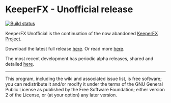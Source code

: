 # KeeperFX - Unofficial release

[![Build status](https://ci.appveyor.com/api/projects/status/github/Trass3r/keeperfx-unofficial?svg=true)](https://ci.appveyor.com/project/Trass3r/keeperfx-unofficial/build/artifacts)

KeeperFX Unofficial is the continuation of the now abandoned [KeeperFX Project](https://github.com/dkfans/keeperfx/wiki).

Download the latest full release [here](https://keeperklan.com/downloads.php?do=file&id=137). Or read more [here](https://keeperklan.com/threads/7104-KeeperFX-Unofficial-0-4-7).

The most recent development has periodic alpha releases, shared and detailed [here](https://keeperklan.com/threads/6928-KeeperFX-Unofficial-continued-development-alpha-builds).

---

This program, including the wiki and associated issue list, is free software; you can redistribute it and/or modify it under the terms of the GNU General Public License as published by the Free Software Foundation; either version 2 of the License, or (at your option) any later version.